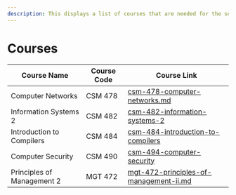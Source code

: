 ```yaml
---
description: This displays a list of courses that are needed for the semester
---
```


# Courses

| Course Name                | Course Code | Course Link                                                                                |
| -------------------------- | ----------- | ------------------------------------------------------------------------------------------ |
| Computer Networks          | CSM 478     | [csm-478-computer-networks.md](csm-478-computer-networks.md "mention")                     |
| Information Systems 2      | CSM 482     | [csm-482-information-systems-2](csm-482-information-systems-2/ "mention")                  |
| Introduction to Compilers  | CSM 484     | [csm-484-introduction-to-compilers](csm-484-introduction-to-compilers/ "mention")          |
| Computer Security          | CSM 490     | [csm-494-computer-security](csm-494-computer-security/ "mention")                          |
| Principles of Management 2 | MGT 472     | [mgt-472-principles-of-management-ii.md](mgt-472-principles-of-management-ii.md "mention") |
